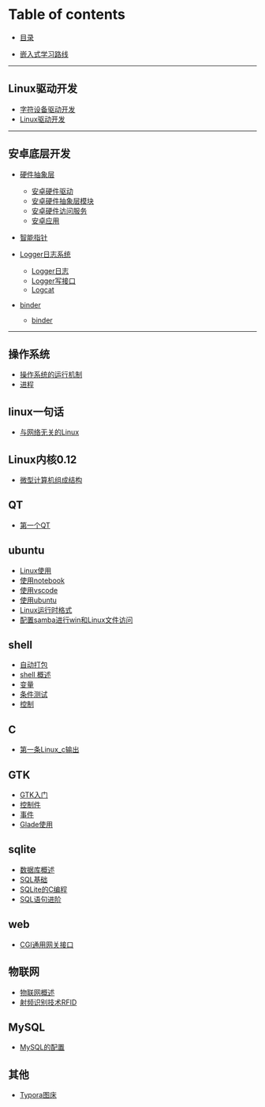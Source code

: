 <!--

 * @由于个人水平有限, 难免有些错误, 还请指点:  
 * @Author: cpu_code
 * @Date: 2020-07-11 14:40:09
 * @LastEditTime: 2020-08-27 13:24:58
 * @FilePath: \notes\SUMMARY.md
 * @Gitee: [https://gitee.com/cpu_code](https://gitee.com/cpu_code)
 * @Github: [https://github.com/CPU-Code](https://github.com/CPU-Code)
 * @CSDN: [https://blog.csdn.net/qq_44226094](https://blog.csdn.net/qq_44226094)
 * @Gitbook: [https://923992029.gitbook.io/cpucode/](https://923992029.gitbook.io/cpucode/)
-->

# Table of contents

* [目录](README.md)

* [嵌入式学习路线](Learning_route.md)


----------------


## Linux驱动开发 <a id="linux_driver"></a>

* [字符设备驱动开发](linux_driver/character_device_driver.md)
* [Linux驱动开发](linux_driver/linux_driver.md)


---------------------

## 安卓底层开发 <a id="android_bottom"></a>

* [硬件抽象层](android_bottom/hardware_abstraction_layer/README.md)
  * [安卓硬件驱动](android_bottom/hardware_abstraction_layer/Android_hardware_driver.md)
  * [安卓硬件抽象层模块](android_bottom/hardware_abstraction_layer/Android_hardware_abstraction_layer_module.md)
  * [安卓硬件访问服务](android_bottom/hardware_abstraction_layer/Android_hardware_access_service.md)
  * [安卓应用](android_bottom/hardware_abstraction_layer/Android_application.md)

* [智能指针](android_bottom/smart_pointer.md)

* [Logger日志系统](android_bottom/logger_log_system/README.md)
  * [Logger日志](android_bottom/logger_log_system/Logger_log.md)
  * [Logger写接口](android_bottom/logger_log_system/Log_interface.md)
  * [Logcat](android_bottom/logger_log_system/logcat.md)

* [binder](android_bottom/binder/README.md)
  * [binder](android_bottom/binder/binder.md)


---------------

## 操作系统 <a id="operating_system"></a>

* [操作系统的运行机制](operating_system/operat_mechanism.md)
* [进程](operating_system/process.md)


## linux一句话 <a id="linux_in_a_word"></a>

* [与网络无关的Linux](linux_in_a_word/network_indepen.md)


## Linux内核0.12 <a id="linux_kernel_0_12"></a>

* [微型计算机组成结构](linux_kernel_0_12/computer_composition.md)


## QT <a id="QT"></a>

* [第一个QT](QT/first_qt.md)


## ubuntu <a id="ubuntu"></a>

* [Linux使用](ubuntu/linux_use.md)
* [使用notebook](ubuntu/use_notebook.md)
* [使用vscode](ubuntu/use_vscode.md)
* [使用ubuntu](ubuntu/use_ubuntu.md)
* [Linux运行时格式](ubuntu/Format_problem.md)
* [配置samba进行win和Linux文件访问](ubuntu/use_samba.md)



## shell <a id="shell"></a>

* [自动打包](shell/Auto_packaging.md)
* [shell 概述](shell/shell_overview.md)
* [变量](shell/variable.md)
* [条件测试](shell/condition.md)
* [控制](shell/control.md)




## C <a id="C"></a>

* [第一条Linux_c输出](C/print_cpucode.md)




## GTK <a id="GTK"></a>

* [GTK入门](GTK/GTK_overview.md)
* [控制件](GTK/Control.md)
* [事件](GTK/Event_handling.md)
* [Glade使用](GTK/Glade.md)


## sqlite <a id="sqlite"></a>

* [数据库概述](sqlitesqlite/database_overview.md)
* [SQL基础](sqlite/sql_basis.md)
* [SQLite的C编程](sqlite/sqlite_c.md)
* [SQL语句进阶](sqlite/sql_improve.md)



## web <a id="web"></a>

* [CGI通用网关接口](web/CGI.md)



## 物联网 <a id="IOT"></a>

* [物联网概述](IOT/iot_overview.md)
* [射频识别技术RFID](IOT/RFID.md)

## MySQL <a id="MySQL"></a>

* [MySQL的配置](MySQL/MySQL_make.md)

## 其他 <a id="other"></a>

* [Typora图床](sqlite/typora_picture_bed.md)

